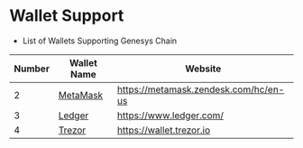 # Wallet Support

* List of Wallets Supporting Genesys Chain

| Number | Wallet Name              | Website |
|------ | ------------------- | ------------------------------ |
|2|[MetaMask](./wallet/metamask.md)|<https://metamask.zendesk.com/hc/en-us>|
|3|[Ledger](./wallet/ledger.md)|<https://www.ledger.com/>|
|4|[Trezor](./wallet/trezor.md)|<https://wallet.trezor.io>|
